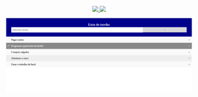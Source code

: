 <p align="center">
 <a href="https://gitpod.io/#https://github.com/Nerd00F/Lista-de-Tarefas">
  <img src="https://img.shields.io/badge/Gitpod-ready--to--code-blue?logo=gitpod"></img>
 </a>
 <a href="https://nerd00f.github.io/Lista-de-Tarefas">
  <img src="https://img.shields.io/badge/Deploy-%F0%9F%9A%80-blue"></img>
 </a>
</p>

<img src="https://github.com/Nerd00F/Lista-de-Tarefas/blob/main/readme.png">
